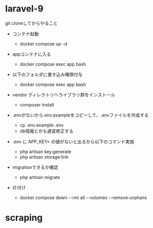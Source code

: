 # laravel-9

git cloneしてからやること

- コンテナ起動
  - docker compose up -d
- appコンテナに入る
  - docker compose exec app bash
- 以下のフォルダに書き込み権限付与
  - docker compose exec app bash
- vendor ディレクトリへライブラリ群をインストール
  - composer install
- .envがないから.env.exampleをコピーして、.envファイルを作成する
  - cp .env.example .env
  - db情報とかも適宜修正する
- .env に APP_KEY= の値がないと出るから以下のコマンド実施
  - php artisan key:generate
  - php artisan storage:link
- migrationできるか確認
  - php artisan migrate

- 片付け
  - docker compose down --rmi all --volumes --remove-orphans
# scraping
